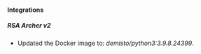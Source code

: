 #### Integrations
##### RSA Archer v2
- Updated the Docker image to: *demisto/python3:3.9.8.24399*.
